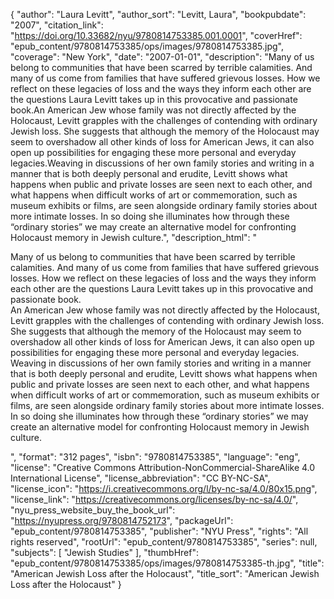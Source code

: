 {
  "author": "Laura Levitt",
  "author_sort": "Levitt, Laura",
  "bookpubdate": "2007",
  "citation_link": "https://doi.org/10.33682/nyu/9780814753385.001.0001",
  "coverHref": "epub_content/9780814753385/ops/images/9780814753385.jpg",
  "coverage": "New York",
  "date": "2007-01-01",
  "description": "Many of us belong to communities that have been scarred by terrible calamities. And many of us come from families that have suffered grievous losses. How we reflect on these legacies of loss and the ways they inform each other are the questions Laura Levitt takes up in this provocative and passionate book.An American Jew whose family was not directly affected by the Holocaust, Levitt grapples with the challenges of contending with ordinary Jewish loss. She suggests that although the memory of the Holocaust may seem to overshadow all other kinds of loss for American Jews, it can also open up possibilities for engaging these more personal and everyday legacies.Weaving in discussions of her own family stories and writing in a manner that is both deeply personal and erudite, Levitt shows what happens when public and private losses are seen next to each other, and what happens when difficult works of art or commemoration, such as museum exhibits or films, are seen alongside ordinary family stories about more intimate losses. In so doing she illuminates how through these &#8220;ordinary stories&#8221; we may create an alternative model for confronting Holocaust memory in Jewish culture.",
  "description_html": "<p>Many of us belong to communities that have been scarred by terrible calamities. And many of us come from families that have suffered grievous losses. How we reflect on these legacies of loss and the ways they inform each other are the questions Laura Levitt takes up in this provocative and passionate book.<br>An American Jew whose family was not directly affected by the Holocaust, Levitt grapples with the challenges of contending with ordinary Jewish loss. She suggests that although the memory of the Holocaust may seem to overshadow all other kinds of loss for American Jews, it can also open up possibilities for engaging these more personal and everyday legacies.<br>Weaving in discussions of her own family stories and writing in a manner that is both deeply personal and erudite, Levitt shows what happens when public and private losses are seen next to each other, and what happens when difficult works of art or commemoration, such as museum exhibits or films, are seen alongside ordinary family stories about more intimate losses. In so doing she illuminates how through these &#8220;ordinary stories&#8221; we may create an alternative model for confronting Holocaust memory in Jewish culture.</p>",
  "format": "312 pages",
  "isbn": "9780814753385",
  "language": "eng",
  "license": "Creative Commons Attribution-NonCommercial-ShareAlike 4.0 International License",
  "license_abbreviation": "CC BY-NC-SA",
  "license_icon": "https://i.creativecommons.org/l/by-nc-sa/4.0/80x15.png",
  "license_link": "https://creativecommons.org/licenses/by-nc-sa/4.0/",
  "nyu_press_website_buy_the_book_url": "https://nyupress.org/9780814752173",
  "packageUrl": "epub_content/9780814753385",
  "publisher": "NYU Press",
  "rights": "All rights reserved",
  "rootUrl": "epub_content/9780814753385",
  "series": null,
  "subjects": [
    "Jewish Studies"
  ],
  "thumbHref": "epub_content/9780814753385/ops/images/9780814753385-th.jpg",
  "title": "American Jewish Loss after the Holocaust",
  "title_sort": "American Jewish Loss after the Holocaust"
}
